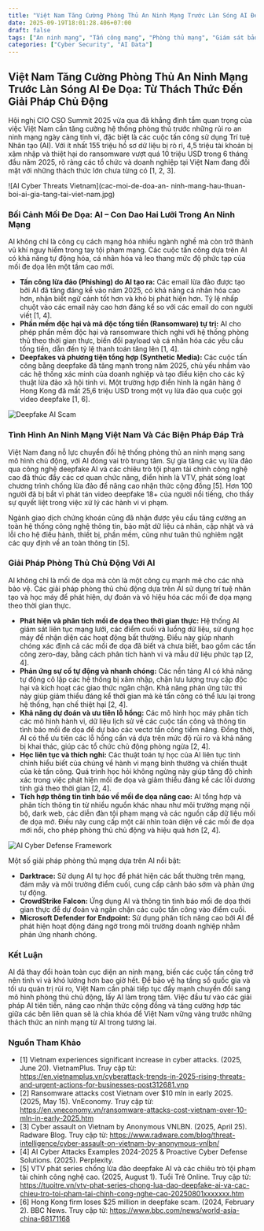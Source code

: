 ```yaml
---
title: "Việt Nam Tăng Cường Phòng Thủ An Ninh Mạng Trước Làn Sóng AI Đe Dọa: Từ Thách Thức Đến Giải Pháp Chủ Động"
date: 2025-09-19T18:01:28.406+07:00
draft: false
tags: ["An ninh mạng", "Tấn công mạng", "Phòng thủ mạng", "Giám sát bảo mật", "Threat Intelligence", "Malware", "Ransomware", "Phishing", "Trí tuệ nhân tạo", "Học máy"]
categories: ["Cyber Security", "AI Data"]
---
```


## Việt Nam Tăng Cường Phòng Thủ An Ninh Mạng Trước Làn Sóng AI Đe Dọa: Từ Thách Thức Đến Giải Pháp Chủ Động

Hội nghị CIO CSO Summit 2025 vừa qua đã khẳng định tầm quan trọng của việc Việt Nam cần tăng cường hệ thống phòng thủ trước những rủi ro an ninh mạng ngày càng tinh vi, đặc biệt là các cuộc tấn công sử dụng Trí tuệ Nhân tạo (AI). Với ít nhất 155 triệu hồ sơ dữ liệu bị rò rỉ, 4,5 triệu tài khoản bị xâm nhập và thiệt hại do ransomware vượt quá 10 triệu USD trong 6 tháng đầu năm 2025, rõ ràng các tổ chức và doanh nghiệp tại Việt Nam đang đối mặt với những thách thức lớn chưa từng có [1, 2, 3].

![AI Cyber Threats Vietnam](cac-moi-de-doa-an- ninh-mang-hau-thuan-boi-ai-gia-tang-tai-viet-nam.jpg)

### Bối Cảnh Mối Đe Dọa: AI – Con Dao Hai Lưỡi Trong An Ninh Mạng

AI không chỉ là công cụ cách mạng hóa nhiều ngành nghề mà còn trở thành vũ khí nguy hiểm trong tay tội phạm mạng. Các cuộc tấn công dựa trên AI có khả năng tự động hóa, cá nhân hóa và leo thang mức độ phức tạp của mối đe dọa lên một tầm cao mới.

*   **Tấn công lừa đảo (Phishing) do AI tạo ra:** Các email lừa đảo được tạo bởi AI đã tăng đáng kể vào năm 2025, có khả năng cá nhân hóa cao hơn, nhận biết ngữ cảnh tốt hơn và khó bị phát hiện hơn. Tỷ lệ nhấp chuột vào các email này cao hơn đáng kể so với các email do con người viết [1, 4].
*   **Phần mềm độc hại và mã độc tống tiền (Ransomware) tự trị:** AI cho phép phần mềm độc hại và ransomware thích nghi với hệ thống phòng thủ theo thời gian thực, biến đổi payload và cá nhân hóa các yêu cầu tống tiền, dẫn đến tỷ lệ thanh toán tăng lên [1, 4].
*   **Deepfakes và phương tiện tổng hợp (Synthetic Media):** Các cuộc tấn công bằng deepfake đã tăng mạnh trong năm 2025, chủ yếu nhắm vào các hệ thống xác minh của doanh nghiệp và tạo điều kiện cho các kỹ thuật lừa đảo xã hội tinh vi. Một trường hợp điển hình là ngân hàng ở Hong Kong đã mất 25,6 triệu USD trong một vụ lừa đảo qua cuộc gọi video deepfake [1, 6].

![Deepfake AI Scam](deepfake-ai-scam.jpg)

### Tình Hình An Ninh Mạng Việt Nam Và Các Biện Pháp Đáp Trả

Việt Nam đang nỗ lực chuyển đổi hệ thống phòng thủ an ninh mạng sang mô hình chủ động, với AI đóng vai trò trung tâm. Sự gia tăng các vụ lừa đảo qua công nghệ deepfake AI và các chiêu trò tội phạm tài chính công nghệ cao đã thúc đẩy các cơ quan chức năng, điển hình là VTV, phát sóng loạt chương trình chống lừa đảo để nâng cao nhận thức cộng đồng [5]. Hơn 100 người đã bị bắt vì phát tán video deepfake 18+ của người nổi tiếng, cho thấy sự quyết liệt trong việc xử lý các hành vi vi phạm.

Ngành giao dịch chứng khoán cũng đã nhận được yêu cầu tăng cường an toàn hệ thống công nghệ thông tin, bảo mật dữ liệu cá nhân, cập nhật và vá lỗi cho hệ điều hành, thiết bị, phần mềm, cũng như tuân thủ nghiêm ngặt các quy định về an toàn thông tin [5].

### Giải Pháp Phòng Thủ Chủ Động Với AI

AI không chỉ là mối đe dọa mà còn là một công cụ mạnh mẽ cho các nhà bảo vệ. Các giải pháp phòng thủ chủ động dựa trên AI sử dụng trí tuệ nhân tạo và học máy để phát hiện, dự đoán và vô hiệu hóa các mối đe dọa mạng theo thời gian thực.

*   **Phát hiện và phân tích mối đe dọa theo thời gian thực:** Hệ thống AI giám sát liên tục mạng lưới, các điểm cuối và luồng dữ liệu, sử dụng học máy để nhận diện các hoạt động bất thường. Điều này giúp nhanh chóng xác định cả các mối đe dọa đã biết và chưa biết, bao gồm các tấn công zero-day, bằng cách phân tích hành vi và mẫu dữ liệu phức tạp [2, 4].
*   **Phản ứng sự cố tự động và nhanh chóng:** Các nền tảng AI có khả năng tự động cô lập các hệ thống bị xâm nhập, chặn lưu lượng truy cập độc hại và kích hoạt các giao thức ngăn chặn. Khả năng phản ứng tức thì này giúp giảm thiểu đáng kể thời gian mà kẻ tấn công có thể lưu lại trong hệ thống, hạn chế thiệt hại [2, 4].
*   **Khả năng dự đoán và ưu tiên lỗ hổng:** Các mô hình học máy phân tích các mô hình hành vi, dữ liệu lịch sử về các cuộc tấn công và thông tin tình báo mối đe dọa để dự báo các vectơ tấn công tiềm năng. Đồng thời, AI có thể ưu tiên các lỗ hổng cần vá dựa trên mức độ rủi ro và khả năng bị khai thác, giúp các tổ chức chủ động phòng ngừa [2, 4].
*   **Học liên tục và thích nghi:** Các thuật toán tự học của AI liên tục tinh chỉnh hiểu biết của chúng về hành vi mạng bình thường và chiến thuật của kẻ tấn công. Quá trình học hỏi không ngừng này giúp tăng độ chính xác trong việc phát hiện mối đe dọa và giảm thiểu đáng kể các lỗi dương tính giả theo thời gian [2, 4].
*   **Tích hợp thông tin tình báo về mối đe dọa nâng cao:** AI tổng hợp và phân tích thông tin từ nhiều nguồn khác nhau như môi trường mạng nội bộ, dark web, các diễn đàn tội phạm mạng và các nguồn cấp dữ liệu mối đe dọa mở. Điều này cung cấp một cái nhìn toàn diện về các mối đe dọa mới nổi, cho phép phòng thủ chủ động và hiệu quả hơn [2, 4].

![AI Cyber Defense Framework](ai-cyber-defense-framework.jpg)

Một số giải pháp phòng thủ mạng dựa trên AI nổi bật:

*   **Darktrace:** Sử dụng AI tự học để phát hiện các bất thường trên mạng, đám mây và môi trường điểm cuối, cung cấp cảnh báo sớm và phản ứng tự động.
*   **CrowdStrike Falcon:** Ứng dụng AI và thông tin tình báo mối đe dọa thời gian thực để dự đoán và ngăn chặn các cuộc tấn công vào điểm cuối.
*   **Microsoft Defender for Endpoint:** Sử dụng phân tích nâng cao bởi AI để phát hiện hoạt động đáng ngờ trong môi trường doanh nghiệp nhằm phản ứng nhanh chóng.

### Kết Luận

AI đã thay đổi hoàn toàn cục diện an ninh mạng, biến các cuộc tấn công trở nên tinh vi và khó lường hơn bao giờ hết. Để bảo vệ hạ tầng số quốc gia và tối ưu quản trị rủi ro, Việt Nam cần phải tiếp tục đẩy mạnh chuyển đổi sang mô hình phòng thủ chủ động, lấy AI làm trọng tâm. Việc đầu tư vào các giải pháp AI tiên tiến, nâng cao nhận thức cộng đồng và tăng cường hợp tác giữa các bên liên quan sẽ là chìa khóa để Việt Nam vững vàng trước những thách thức an ninh mạng từ AI trong tương lai.

### Nguồn Tham Khảo

*   [1] Vietnam experiences significant increase in cyber attacks. (2025, June 20). VietnamPlus. Truy cập từ: https://en.vietnamplus.vn/cyberattack-trends-in-2025-rising-threats-and-urgent-actions-for-businesses-post312681.vnp
*   [2] Ransomware attacks cost Vietnam over $10 mln in early 2025. (2025, May 15). VnEconomy. Truy cập từ: https://en.vneconomy.vn/ransomware-attacks-cost-vietnam-over-10-mln-in-early-2025.htm
*   [3] Cyber assault on Vietnam by Anonymous VNLBN. (2025, April 25). Radware Blog. Truy cập từ: https://www.radware.com/blog/threat-intelligence/cyber-assault-on-vietnam-by-anonymous-vnlbn/
*   [4] AI Cyber Attacks Examples 2024-2025 & Proactive Cyber Defense Solutions. (2025). Perplexity.
*   [5] VTV phát series chống lừa đảo deepfake AI và các chiêu trò tội phạm tài chính công nghệ cao. (2025, August 1). Tuổi Trẻ Online. Truy cập từ: https://tuoitre.vn/vtv-phat-series-chong-lua-dao-deepfake-ai-va-cac-chieu-tro-toi-pham-tai-chinh-cong-nghe-cao-20250801xxxxxxx.htm
*   [6] Hong Kong firm loses $25 million in deepfake scam. (2024, February 2). BBC News. Truy cập từ: https://www.bbc.com/news/world-asia-china-68171168